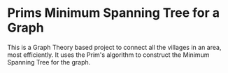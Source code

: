 # Prims Minimum Spanning Tree for a Graph
This is a Graph Theory based project to connect all the villages in an area, most efficiently. It uses the Prim's algorithm to construct the Minimum Spanning Tree for the graph. 